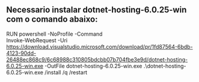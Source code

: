 
## Necessario instalar dotnet-hosting-6.0.25-win com o comando abaixo:

RUN powershell -NoProfile -Command \
Invoke-WebRequest -Uri https://download.visualstudio.microsoft.com/download/pr/1fd87564-6bdb-4123-90dd-26488ec868c9/6c68988c310805bdcbb07b704fbe3e9d/dotnet-hosting-6.0.25-win.exe -OutFile dotnet-hosting-6.0.25-win.exe
.\dotnet-hosting-6.0.25-win.exe /install /q /restart
